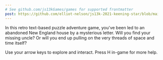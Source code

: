 ```yaml
---
# See github.com/js13kGames/games for supported frontmatter
post: https://github.com/elliot-nelson/js13k-2021-keening-star/blob/main/README.md#post-mortem
---
```

In this retro text-based puzzle adventure game, you've been led to an abandoned New England house by a mysterious letter. Will you find your missing uncle? Or will you end up pulling on the very threads of space and time itself?

Use your arrow keys to explore and interact. Press H in-game for more help.